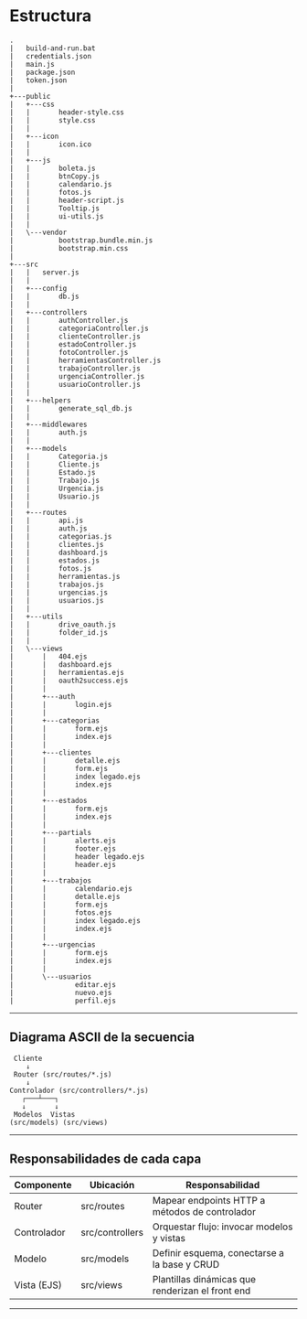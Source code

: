 # Estructura
```
.
|   build-and-run.bat
|   credentials.json
|   main.js
|   package.json
|   token.json
|
+---public
|   +---css
|   |       header-style.css
|   |       style.css
|   |
|   +---icon
|   |       icon.ico
|   |
|   +---js
|   |       boleta.js
|   |       btnCopy.js
|   |       calendario.js
|   |       fotos.js
|   |       header-script.js
|   |       Tooltip.js
|   |       ui-utils.js
|   |
|   \---vendor
|           bootstrap.bundle.min.js
|           bootstrap.min.css
|
+---src
|   |   server.js
|   |
|   +---config
|   |       db.js
|   |
|   +---controllers
|   |       authController.js
|   |       categoriaController.js
|   |       clienteController.js
|   |       estadoController.js
|   |       fotoController.js
|   |       herramientasController.js
|   |       trabajoController.js
|   |       urgenciaController.js
|   |       usuarioController.js
|   |
|   +---helpers
|   |       generate_sql_db.js
|   |
|   +---middlewares
|   |       auth.js
|   |
|   +---models
|   |       Categoria.js
|   |       Cliente.js
|   |       Estado.js
|   |       Trabajo.js
|   |       Urgencia.js
|   |       Usuario.js
|   |
|   +---routes
|   |       api.js
|   |       auth.js
|   |       categorias.js
|   |       clientes.js
|   |       dashboard.js
|   |       estados.js
|   |       fotos.js
|   |       herramientas.js
|   |       trabajos.js
|   |       urgencias.js
|   |       usuarios.js
|   |
|   +---utils
|   |       drive_oauth.js
|   |       folder_id.js
|   |
|   \---views
|       |   404.ejs
|       |   dashboard.ejs
|       |   herramientas.ejs
|       |   oauth2success.ejs
|       |
|       +---auth
|       |       login.ejs
|       |
|       +---categorias
|       |       form.ejs
|       |       index.ejs
|       |
|       +---clientes
|       |       detalle.ejs
|       |       form.ejs
|       |       index legado.ejs
|       |       index.ejs
|       |
|       +---estados
|       |       form.ejs
|       |       index.ejs
|       |
|       +---partials
|       |       alerts.ejs
|       |       footer.ejs
|       |       header legado.ejs
|       |       header.ejs
|       |
|       +---trabajos
|       |       calendario.ejs
|       |       detalle.ejs
|       |       form.ejs
|       |       fotos.ejs
|       |       index legado.ejs
|       |       index.ejs
|       |
|       +---urgencias
|       |       form.ejs
|       |       index.ejs
|       |
|       \---usuarios
|               editar.ejs
|               nuevo.ejs
|               perfil.ejs
```

---


## Diagrama ASCII de la secuencia

```plaintext
 Cliente
    ↓
 Router (src/routes/*.js)
    ↓
Controlador (src/controllers/*.js)
   ┌───┴───┐
   ↓       ↓
 Modelos  Vistas
(src/models) (src/views)
```

---


## Responsabilidades de cada capa

| Componente   | Ubicación          | Responsabilidad                                  |
|--------------|--------------------|--------------------------------------------------|
| Router       | src/routes         | Mapear endpoints HTTP a métodos de controlador   |
| Controlador  | src/controllers    | Orquestar flujo: invocar modelos y vistas        |
| Modelo       | src/models         | Definir esquema, conectarse a la base y CRUD     |
| Vista (EJS)  | src/views          | Plantillas dinámicas que renderizan el front end |

---
